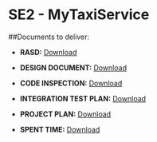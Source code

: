 # SE2 - MyTaxiService

##Documents to deliver:
* **RASD:**
[Download](https://github.com/daler3/se2project/blob/master/Deliveries/RASD%20-%20version%202%20-%20MyTaxiService%20-%20Iannacci_Romanini_Seri.pdf)

* **DESIGN DOCUMENT:**
[Download](https://github.com/daler3/se2project/blob/master/Deliveries/Design%20Document%20-%20version%202%20-%20MyTaxiService%20-%20Iannacci_Romanini_Seri.pdf)

* **CODE INSPECTION:**
[Download](https://github.com/daler3/se2project/blob/master/Deliveries/Code%20Inspection%20-%20Version%202.pdf)

* **INTEGRATION TEST PLAN:**
[Download](https://github.com/daler3/se2project/blob/master/Deliveries/Integration%20Test%20Plan%20-%20version%202%20-%20MyTaxiService%20-%20Iannacci_Romanini_Seri.pdf)

* **PROJECT PLAN:**
[Download](https://github.com/daler3/se2project/blob/master/Deliveries/Project%20Plan%20-%20version%202%20-%20MyTaxiService%20-%20Iannacci_Romanini_Seri.pdf)

* **SPENT TIME:**
[Download](https://github.com/daler3/se2project/blob/master/Deliveries/Spent_Time%20-%20Iannacci_Romanini_Seri.pdf)

